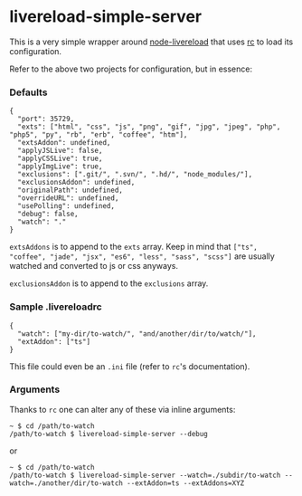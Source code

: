# livereload-simple-server

This is a very simple wrapper around [node-livereload](https://github.com/napcs/node-livereload) that uses [rc](https://www.npmjs.com/package/rc) to load its configuration.

Refer to the above two projects for configuration, but in essence:

### Defaults

```
{
  "port": 35729,
  "exts": ["html", "css", "js", "png", "gif", "jpg", "jpeg", "php", "php5", "py", "rb", "erb", "coffee", "htm"],
  "extsAddon": undefined,
  "applyJSLive": false,
  "applyCSSLive": true,
  "applyImgLive": true,
  "exclusions": [".git/", ".svn/", ".hd/", "node_modules/"],
  "exclusionsAddon": undefined,
  "originalPath": undefined,
  "overrideURL": undefined,
  "usePolling": undefined,
  "debug": false,
  "watch": "."
}
```

`extsAddons` is to append to the `exts` array. Keep in mind that `["ts", "coffee", "jade", "jsx", "es6", "less", "sass", "scss"]` are usually watched and converted to js or css anyways.

`exclusionsAddon` is to append to the `exclusions` array.

### Sample .livereloadrc

```
{
  "watch": ["my-dir/to-watch/", "and/another/dir/to/watch/"],
  "extAddon": ["ts"]
}
```

This file could even be an `.ini` file (refer to `rc`'s documentation).

### Arguments

Thanks to `rc` one can alter any of these via inline arguments:

```
~ $ cd /path/to-watch
/path/to-watch $ livereload-simple-server --debug
```

or

```
~ $ cd /path/to-watch
/path/to-watch $ livereload-simple-server --watch=./subdir/to-watch --watch=./another/dir/to-watch --extAddon=ts --extAddons=XYZ
```

